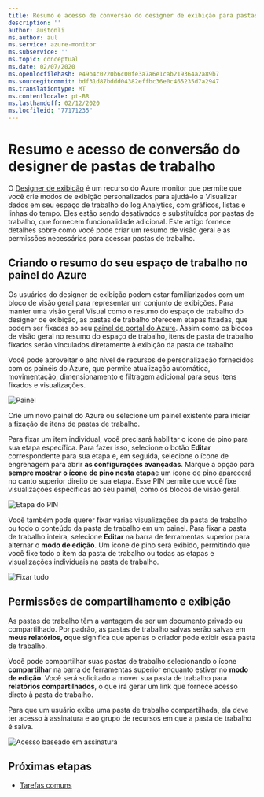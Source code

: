 ```yaml
---
title: Resumo e acesso de conversão do designer de exibição para pastas de trabalho Azure Monitor
description: ''
author: austonli
ms.author: aul
ms.service: azure-monitor
ms.subservice: ''
ms.topic: conceptual
ms.date: 02/07/2020
ms.openlocfilehash: e49b4c0220b6c00fe3a7a6e1cab219364a2a89b7
ms.sourcegitcommit: bdf31d87bddd04382effbc36e0c465235d7a2947
ms.translationtype: MT
ms.contentlocale: pt-BR
ms.lasthandoff: 02/12/2020
ms.locfileid: "77171235"
---
```

# <a name="view-designer-to-workbooks-conversion-summary-and-access"></a>Resumo e acesso de conversão do designer de pastas de trabalho
O [Designer de exibição](view-designer.md) é um recurso do Azure monitor que permite que você crie modos de exibição personalizados para ajudá-lo a Visualizar dados em seu espaço de trabalho do log Analytics, com gráficos, listas e linhas do tempo. Eles estão sendo desativados e substituídos por pastas de trabalho, que fornecem funcionalidade adicional. Este artigo fornece detalhes sobre como você pode criar um resumo de visão geral e as permissões necessárias para acessar pastas de trabalho.

## <a name="creating-your-workspace-summary-from-azure-dashboard"></a>Criando o resumo do seu espaço de trabalho no painel do Azure
Os usuários do designer de exibição podem estar familiarizados com um bloco de visão geral para representar um conjunto de exibições. Para manter uma visão geral Visual como o resumo do espaço de trabalho do designer de exibição, as pastas de trabalho oferecem etapas fixadas, que podem ser fixadas ao seu [painel de portal do Azure](../../azure-portal/azure-portal-dashboards.md). Assim como os blocos de visão geral no resumo do espaço de trabalho, itens de pasta de trabalho fixados serão vinculados diretamente à exibição da pasta de trabalho

Você pode aproveitar o alto nível de recursos de personalização fornecidos com os painéis do Azure, que permite atualização automática, movimentação, dimensionamento e filtragem adicional para seus itens fixados e visualizações. 

![Painel](media/view-designer-conversion-access/dashboard.png)

Crie um novo painel do Azure ou selecione um painel existente para iniciar a fixação de itens de pastas de trabalho.

Para fixar um item individual, você precisará habilitar o ícone de pino para sua etapa específica. Para fazer isso, selecione o botão **Editar** correspondente para sua etapa e, em seguida, selecione o ícone de engrenagem para abrir **as configurações avançadas**. Marque a opção para **sempre mostrar o ícone de pino nesta etapa**e um ícone de pino aparecerá no canto superior direito de sua etapa. Esse PIN permite que você fixe visualizações específicas ao seu painel, como os blocos de visão geral.

![Etapa do PIN](media/view-designer-conversion-access/pin-step.png)


Você também pode querer fixar várias visualizações da pasta de trabalho ou todo o conteúdo da pasta de trabalho em um painel. Para fixar a pasta de trabalho inteira, selecione **Editar** na barra de ferramentas superior para alternar o **modo de edição**. Um ícone de pino será exibido, permitindo que você fixe todo o item da pasta de trabalho ou todas as etapas e visualizações individuais na pasta de trabalho.

![Fixar tudo](media/view-designer-conversion-access/pin-all.png)



## <a name="sharing-and-viewing-permissions"></a>Permissões de compartilhamento e exibição 
As pastas de trabalho têm a vantagem de ser um documento privado ou compartilhado. Por padrão, as pastas de trabalho salvas serão salvas em **meus relatórios, o**que significa que apenas o criador pode exibir essa pasta de trabalho.

Você pode compartilhar suas pastas de trabalho selecionando o ícone **compartilhar** na barra de ferramentas superior enquanto estiver no **modo de edição**. Você será solicitado a mover sua pasta de trabalho para **relatórios compartilhados**, o que irá gerar um link que fornece acesso direto à pasta de trabalho.

Para que um usuário exiba uma pasta de trabalho compartilhada, ela deve ter acesso à assinatura e ao grupo de recursos em que a pasta de trabalho é salva.

![Acesso baseado em assinatura](media/view-designer-conversion-access/subscription-access.png)

## <a name="next-steps"></a>Próximas etapas

- [Tarefas comuns](view-designer-conversion-tasks.md)